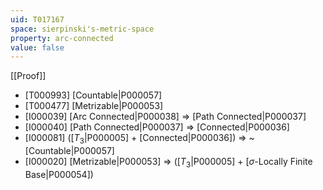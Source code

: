 ```yaml
---
uid: T017167
space: sierpinski's-metric-space
property: arc-connected
value: false
---
```

[[Proof]]

* [T000993] [Countable|P000057]
* [T000477] [Metrizable|P000053]
* [I000039] [Arc Connected|P000038] => [Path Connected|P000037]
* [I000040] [Path Connected|P000037] => [Connected|P000036]
* [I000081] ([$T_3$|P000005] + [Connected|P000036]) => ~[Countable|P000057]
* [I000020] [Metrizable|P000053] => ([$T_3$|P000005] + [$\sigma$-Locally Finite Base|P000054])

